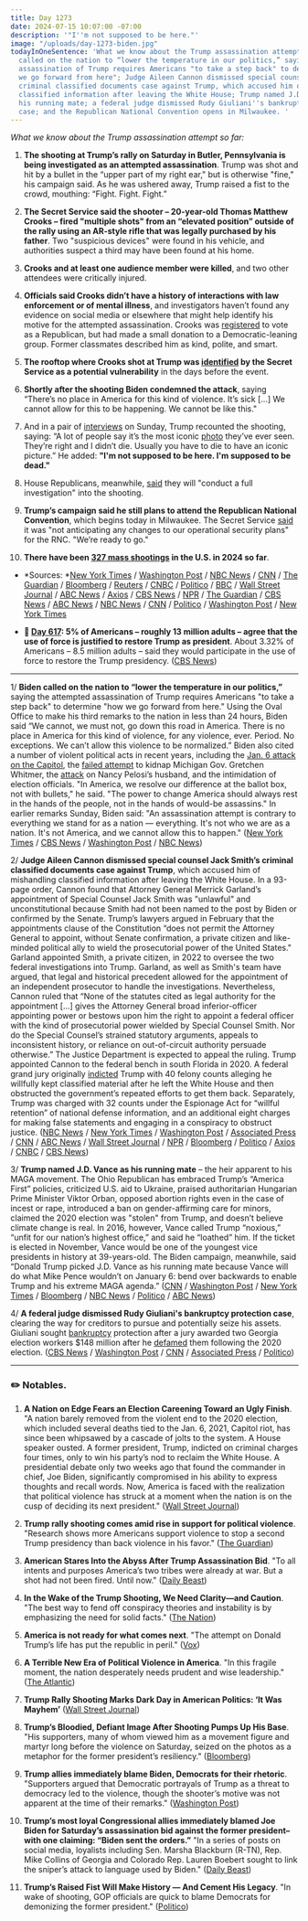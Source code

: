 ```yaml
---
title: Day 1273
date: 2024-07-15 10:07:00 -07:00
description: '"I''m not supposed to be here."'
image: "/uploads/day-1273-biden.jpg"
todayInOneSentence: 'What we know about the Trump assassination attempt so far; Biden
  called on the nation to “lower the temperature in our politics,” saying the attempted
  assassination of Trump requires Americans "to take a step back" to determine "how
  we go forward from here"; Judge Aileen Cannon dismissed special counsel Jack Smith’s
  criminal classified documents case against Trump, which accused him of mishandling
  classified information after leaving the White House; Trump named J.D. Vance as
  his running mate; a federal judge dismissed Rudy Giuliani''s bankruptcy protection
  case; and the Republican National Convention opens in Milwaukee. '
---
```


*What we know about the Trump assassination attempt so far:*

 1. **The shooting at Trump’s rally on Saturday in Butler, Pennsylvania is being investigated as an attempted assassination**. Trump was shot and hit by a bullet in the “upper part of my right ear," but is otherwise "fine," his campaign said. As he was ushered away, Trump raised a fist to the crowd, mouthing: “Fight. Fight. Fight.”

 2. **The Secret Service said the shooter – 20-year-old Thomas Matthew Crooks – fired "multiple shots" from an “elevated position” outside of the rally using an AR-style rifle that was legally purchased by his father**. Two "suspicious devices" were found in his vehicle, and authorities suspect a third may have been found at his home.

 3. **Crooks and at least one audience member were killed**, and two other attendees were critically injured.

 4. **Officials said Crooks didn’t have a history of interactions with law enforcement or of mental illness**, and investigators haven’t found any evidence on social media or elsewhere that might help identify his motive for the attempted assassination. Crooks was [registered](https://www.cnn.com/2024/07/14/us/trump-rally-gunman-thomas-crooks-invs/index.html)  to vote as a Republican, but had made a small donation to a Democratic-leaning group. Former classmates described him as kind, polite, and smart.

 5. **The rooftop where Crooks shot at Trump was [identified](https://www.nbcnews.com/politics/donald-trump/trump-rally-shooting-secret-service-identified-rooftop-security-flaw-rcna161783) by the Secret Service as a potential vulnerability** in the days before the event.

 6. **Shortly after the shooting Biden condemned the attack**, saying “There’s no place in America for this kind of violence. It’s sick \[...\] We cannot allow for this to be happening. We cannot be like this."

 7. And in a pair of [interviews](https://www.nytimes.com/2024/07/15/us/politics/trump-shot-interviews.html) on Sunday, Trump recounted the shooting, saying: “A lot of people say it’s the most iconic [photo](https://apnews.com/article/trump-photo-flag-iconic-bullet-f668b7dcc7b365a319a5daaac582775d) they’ve ever seen. They’re right and I didn’t die. Usually you have to die to have an iconic picture.” He added: **"I'm not supposed to be here. I'm supposed to be dead."**

 8. House Republicans, meanwhile, [said](https://www.axios.com/2024/07/14/trump-rally-shooting-oversight-comer-secret-service) they will "conduct a full investigation" into the shooting.

 9. **Trump’s campaign said he still plans to attend the Republican National Convention**, which begins today in Milwaukee. The Secret Service [said](https://www.wsj.com/livecoverage/trump-rally-incident/card/secret-service-says-rnc-security-at-highest-level-so-no-plans-to-change-7Gngm6AuFNp75aIIDMf9) it was "not anticipating any changes to our operational security plans" for the RNC. "We’re ready to go."

10. **There have been [327 mass shootings](https://en.wikipedia.org/wiki/List_of_mass_shootings_in_the_United_States_in_2024#List) in the U.S. in 2024 so far**.

* *Sources: *[New York Times](https://www.nytimes.com/live/2024/07/13/us/biden-trump-election) / [Washington Post](https://www.washingtonpost.com/politics/2024/07/13/2024-election-campaign-updates-biden-trump-rally/) / [NBC News](https://www.nbcnews.com/politics/donald-trump/secret-service-rushes-trump-stage-shots-fired-pennsylvania-rally-rcna161735) / [CNN](https://www.cnn.com/politics/live-news/election-biden-trump-07-13-24/index.html) / [The Guardian](https://www.theguardian.com/us-news/article/2024/jul/13/trump-rally-gun-shots-pennsylvania) / [Bloomberg](https://www.bloomberg.com/news/live-blog/2024-07-13/trump-rushed-off-stage-at-rally?srnd=homepage-americas&sref=MIBMEEoj) / [Reuters](https://www.reuters.com/world/us/sounds-multiple-shots-heard-trump-rally-pennsylvania-video-2024-07-13/) / [CNBC](https://www.cnbc.com/2024/07/13/donald-trump-shot-live-updates.html) / [Politico](https://www.politico.com/news/2024/07/13/trump-rushed-off-stage-at-pennsylvania-rally-after-possible-gunfire-00167977) / [BBC](https://www.bbc.com/news/live/cljy6yz1j6gt) / [Wall Street Journal](https://www.wsj.com/livecoverage/trump-rally-incident) / [ABC News](https://abcnews.go.com/Politics/live-updates/donald-trump-rally-shooting-assassination-attempt/?id=111916828) / [Axios](https://www.axios.com/2024/07/13/trump-rally-secret-service-rally-gun-shots) / [CBS News](https://www.cbsnews.com/news/trump-rally-shooter-death-attendee-butler-county-da/) / [NPR](https://www.npr.org/live-updates/trump-pennsylvania-rally-gunshots) / [The Guardian](https://www.theguardian.com/us-news/article/2024/jul/13/biden-trump-rally-shooting-reaction) / [CBS News](https://www.cbsnews.com/news/donald-trump-rally-shooting-joe-biden-statement/) / [ABC News](https://abcnews.go.com/Politics/biden-briefed-trump-rally-incident-lawmakers-condemning-violence/story?id=111914358) / [NBC News](https://www.nbcnews.com/politics/2024-election/biden-political-leaders-condemn-violence-trump-shooting-rally-rcna161740) / [CNN](https://www.cnn.com/2024/07/13/politics/joe-biden-reaction-trump-shooting/index.html) / [Politico](https://www.politico.com/news/2024/07/13/biden-theres-no-place-for-this-kind-of-violence-in-america-00167984) / [Washington Post](https://www.washingtonpost.com/politics/2024/07/13/trump-rally-shooting-reactions/) / [New York Times](https://www.nytimes.com/2024/07/13/us/politics/trump-rally-shooting-reactions.html)

* **📌 [Day 617](https://whatthefuckjusthappenedtoday.com/2022/09/28/day-617/#poll-5-of-americans-%E2%80%93-roughly-13-mil): 5% of Americans – roughly 13 million adults – agree that the use of force is justified to restore Trump as president**. About 3.32% of Americans – 8.5 million adults – said they would participate in the use of force to restore the Trump presidency. ([CBS News](https://www.cbsnews.com/news/force-justified-return-trump-to-white-house/))

---

1/ **Biden called on the nation to “lower the temperature in our politics,”** saying the attempted assassination of Trump requires Americans "to take a step back" to determine "how we go forward from here." Using the Oval Office to make his third remarks to the nation in less than 24 hours, Biden said “We cannot, we must not, go down this road in America. There is no place in America for this kind of violence, for any violence, ever. Period. No exceptions. We can’t allow this violence to be normalized.” Biden also cited a number of violent political acts in recent years, including the [Jan. 6 attack on the Capitol](https://whatthefuckjusthappenedtoday.com/2021/01/06/day-1448/), the [failed attempt](https://whatthefuckjusthappenedtoday.com/2020/10/08/day-1358/) to kidnap Michigan Gov. Gretchen Whitmer, the [attack](https://whatthefuckjusthappenedtoday.com/2022/10/31/day-650/#1-federal-prosecutors-charged-the-ma) on Nancy Pelosi’s husband, and the intimidation of election officials. "In America, we resolve our difference at the ballot box, not with bullets," he said. "The power to change America should always rest in the hands of the people, not in the hands of would-be assassins." In earlier remarks Sunday, Biden said: "An assassination attempt is contrary to everything we stand for as a nation — everything. It's not who we are as a nation. It's not America, and we cannot allow this to happen." ([New York Times](https://www.nytimes.com/2024/07/14/us/politics/biden-trump-unity.html) / [CBS News](https://www.cbsnews.com/news/biden-oval-office-address-trump-shot/) / [Washington Post](https://www.washingtonpost.com/politics/2024/07/14/biden-response-trump-shooting/) / [NBC News](https://www.nbcnews.com/politics/joe-biden/biden-oval-office-address-sunday-evening-trump-shooting-rcna161790))

2/ **Judge Aileen Cannon dismissed special counsel Jack Smith’s criminal classified documents case against Trump**, which accused him of mishandling classified information after leaving the White House. In a 93-page order, Cannon found that Attorney General Merrick Garland’s appointment of Special Counsel Jack Smith was "unlawful" and unconstitutional because Smith had not been named to the post by Biden or confirmed by the Senate. Trump’s lawyers argued in February that the appointments clause of the Constitution “does not permit the Attorney General to appoint, without Senate confirmation, a private citizen and like-minded political ally to wield the prosecutorial power of the United States." Garland appointed Smith, a private citizen, in 2022 to oversee the two federal investigations into Trump. Garland, as well as Smith's team have argued, that legal and historical precedent allowed for the appointment of an independent prosecutor to handle the investigations. Nevertheless, Cannon ruled that “None of the statutes cited as legal authority for the appointment \[...\] gives the Attorney General broad inferior-officer appointing power or bestows upon him the right to appoint a federal officer with the kind of prosecutorial power wielded by Special Counsel Smith. Nor do the Special Counsel’s strained statutory arguments, appeals to inconsistent history, or reliance on out-of-circuit authority persuade otherwise.” The Justice Department is expected to appeal the ruling. Trump appointed Cannon to the federal bench in south Florida in 2020. A federal grand jury originally [indicted](https://whatthefuckjusthappenedtoday.com/2023/06/09/day-871/#1-the-justice-department-charged-tru) Trump with 40 felony counts alleging he willfully kept classified material after he left the White House and then obstructed the government’s repeated efforts to get them back. Separately, Trump was charged with 32 counts under the Espionage Act for “willful retention” of national defense information, and an additional eight charges for making false statements and engaging in a conspiracy to obstruct justice. ([NBC News](https://www.nbcnews.com/politics/donald-trump/florida-judge-dismisses-trump-classified-documents-case-rcna161878) / [New York Times](https://www.nytimes.com/live/2024/07/15/us/trump-documents-case-dismissed) / [Washington Post](https://www.washingtonpost.com/national-security/2024/07/15/trump-classified-trial-dismisssed-cannon/) / [Associated Press](https://apnews.com/article/trump-classified-documents-smith-c66d5ffb7ba86c1b991f95e89bdeba0c) / [CNN](https://www.cnn.com/2024/07/15/politics/classified-documents-case-trump-dismissed-aileen-cannon) / [ABC News](https://abcnews.go.com/Politics/judge-dismisses-donald-trumps-classified-documents-case/story?id=111951588) / [Wall Street Journal](https://www.wsj.com/us-news/law/federal-judge-dismisses-classified-documents-prosecution-against-trump-db0cde1b) / [NPR](https://www.npr.org/2024/07/15/g-s1-10379/trump-documents-case-dismissed) / [Bloomberg](https://www.bloomberg.com/news/articles/2024-07-15/trump-classified-documents-case-dismissed-by-florida-judge?srnd=homepage-americas&sref=MIBMEEoj) / [Politico](https://www.politico.com/news/2024/07/15/judge-dismisses-trumps-mar-a-lago-classified-docs-criminal-case-00168231) / [Axios](https://www.axios.com/2024/07/15/trump-classified-documents-case-dismissed-cannon) / [CNBC](https://www.cnbc.com/2024/07/15/trump-classified-documents-case-dismissed-by-judge-over-special-counsel-appointment.html) / [CBS News](https://www.cbsnews.com/news/trump-documents-case-dismissed-by-federal-judge/))

3/ **Trump named J.D. Vance as his running mate** – the heir apparent to his MAGA movement. The Ohio Republican has embraced Trump’s “America First” policies, criticized U.S. aid to Ukraine, praised authoritarian Hungarian Prime Minister Viktor Orban, opposed abortion rights even in the case of incest or rape, introduced a ban on gender-affirming care for minors, claimed the 2020 election was "stolen" from Trump, and doesn’t believe climate change is real. In 2016, however, Vance called Trump “noxious,” “unfit for our nation’s highest office,” and said he “loathed” him. If the ticket is elected in November, Vance would be one of the youngest vice presidents in history at 39-years-old. The Biden campaign, meanwhile, said “Donald Trump picked J.D. Vance as his running mate because Vance will do what Mike Pence wouldn’t on January 6: bend over backwards to enable Trump and his extreme MAGA agenda.” ([CNN](https://www.cnn.com/politics/live-news/rnc-republican-national-convention-07-15-24/index.html) / [Washington Post](https://www.washingtonpost.com/politics/2024/07/15/jd-vance-trump-vice-president-announcement/) / [New York Times](https://www.nytimes.com/live/2024/07/15/us/trump-rnc-news-biden) / [Bloomberg](https://www.bloomberg.com/news/articles/2024-07-15/marco-rubio-will-not-be-trump-s-running-mate?sref=MIBMEEoj) / [NBC News](https://www.nbcnews.com/politics/2024-election/biden-campaign-label-jd-vance-trump-vp-extreme-abortion-election-rcna158844) / [Politico](https://www.politico.com/news/2024/07/15/backstory-on-how-trump-picked-vance-00168331) / [ABC News](https://abcnews.go.com/Politics/live-updates/republican-national-convention-2024-day-1/?id=111935976))

4/ **A federal judge dismissed Rudy Giuliani's bankruptcy protection case**, clearing the way for creditors to pursue and potentially seize his assets. Giuliani sought [bankruptcy](https://whatthefuckjusthappenedtoday.com/2023/12/27/day-1072/#5-rudy-giuliani-filed-for-chapter-11) protection after a jury awarded two Georgia election workers $148 million after he [defamed](https://whatthefuckjusthappenedtoday.com/2023/12/18/day-1063/#5-a-jury-ordered-rudy-giuliani-to-pa) them following the 2020 election. ([CBS News](https://www.cbsnews.com/news/rudy-giuliani-bankruptcy-case-dismissed-creditors/) / [Washington Post](https://www.washingtonpost.com/politics/2024/07/12/rudy-giuliani-bankruptcy/) / [CNN](https://www.cnn.com/2024/07/12/politics/judge-dismisses-giuliani-bankruptcy-case/index.html) / [Associated Press](https://apnews.com/article/giuliani-bankruptcy-freeman-moss-2020-election-3cf8d70d1dc2608705c9f938bbb8941d) / [Politico](https://www.politico.com/news/2024/07/12/rudy-giuliani-bankruptcy-case-dismissed-00167885))

---

### ✏️ Notables.

 1. **A Nation on Edge Fears an Election Careening Toward an Ugly Finish**. "A nation barely removed from the violent end to the 2020 election, which included several deaths tied to the Jan. 6, 2021, Capitol riot, has since been whipsawed by a cascade of jolts to the system. A House speaker ousted. A former president, Trump, indicted on criminal charges four times, only to win his party’s nod to reclaim the White House. A presidential debate only two weeks ago that found the commander in chief, Joe Biden, significantly compromised in his ability to express thoughts and recall words. Now, America is faced with the realization that political violence has struck at a moment when the nation is on the cusp of deciding its next president." ([Wall Street Journal](https://www.wsj.com/politics/elections/a-nation-on-edge-fears-an-election-careening-toward-an-ugly-finish-84935842?mod=article_inline))

 2. **Trump rally shooting comes amid rise in support for political violence**. "Research shows more Americans support violence to stop a second Trump presidency than back violence in his favor." ([The Guardian](https://www.theguardian.com/us-news/article/2024/jul/13/trump-rally-shooting-political-violence))

 3. **American Stares Into the Abyss After Trump Assassination Bid**.  "To all intents and purposes America’s two tribes were already at war. But a shot had not been fired. Until now." ([Daily Beast](https://www.thedailybeast.com/american-stares-into-the-abyss-after-donald-trump-assassination-bid?ref=home?ref=home))

 4. **In the Wake of the Trump Shooting, We Need Clarity—and Caution**. "The best way to fend off conspiracy theories and instability is by emphasizing the need for solid facts." ([The Nation](https://www.thenation.com/article/politics/trump-shooting-facts-disinformation/))

 5. **America is not ready for what comes next**. "The attempt on Donald Trump’s life has put the republic in peril." ([Vox](https://www.vox.com/politics/360428/trump-assassination-attempt-pennsylvania-shooting-politics))

 6. **A Terrible New Era of Political Violence in America**. "In this fragile moment, the nation desperately needs prudent and wise leadership." ([The Atlantic](https://www.theatlantic.com/politics/archive/2024/07/trump-rally-pennsylvania-political-violence/679000/))

 7. **Trump Rally Shooting Marks Dark Day in American Politics: ‘It Was Mayhem’** ([Wall Street Journal](https://www.wsj.com/politics/elections/trump-taken-off-stage-after-apparent-shots-fired-at-rally-9d6680da))

 8. **Trump’s Bloodied, Defiant Image After Shooting Pumps Up His Base**. "His supporters, many of whom viewed him as a movement figure and martyr long before the violence on Saturday, seized on the photos as a metaphor for the former president’s resiliency." ([Bloomberg](https://www.bloomberg.com/news/articles/2024-07-14/trump-shooting-ex-president-s-bloodied-defiant-image-pumps-up-gop-base?srnd=homepage-americas&sref=MIBMEEoj))

 9. **Trump allies immediately blame Biden, Democrats for their rhetoric**. "Supporters argued that Democratic portrayals of Trump as a threat to democracy led to the violence, though the shooter’s motive was not apparent at the time of their remarks." ([Washington Post](https://www.washingtonpost.com/politics/2024/07/13/trump-shooting-blame-biden-democrats/))

10. **Trump’s most loyal Congressional allies immediately blamed Joe Biden for Saturday’s assassination bid against the former president–with one claiming: “Biden sent the orders.”** "In a series of posts on social media, loyalists including Sen. Marsha Blackburn (R-TN), Rep. Mike Collins of Georgia and Colorado Rep. Lauren Boebert sought to link the sniper’s attack to language used by Biden." ([Daily Beast](https://www.thedailybeast.com/maga-immediately-blames-joe-biden-for-donald-trump-assassination-attempt?ref=home?ref=home))

11. **Trump’s Raised Fist Will Make History — And Cement His Legacy**. "In wake of shooting, GOP officials are quick to blame Democrats for demonizing the former president." ([Politico](https://www.politico.com/news/magazine/2024/07/14/trump-shooting-fist-legacy-00168022))
